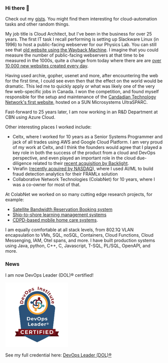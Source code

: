 ### Hi there 👋

Check out my [gists](https://gist.github.com/rgpower).  You might find them interesting for cloud-automation tasks and other random things.

My job title is Cloud Architect, but I've been in the business for over 25 years.  The first IT task I recall performing is setting up Slackware Linux (in 1996) to host a  public-facing webserver for our Physics Lab.  You can still see that [old website using the Wayback Machine](https://web.archive.org/web/19970425132506/http://rupert.physics.mun.ca/). I imagine that you could measure the number of public-facing webservers at that time to be measured in the 1000s, quite a change from today where there are are [over 10,000 new websites created every day](https://siteefy.com/how-many-websites-are-there).

Having used archie, gopher, usenet and more, after encountering the web for the first time, I could see even then that the effect on the world would be dramatic.  This led me to quickly apply or what was likely one of the very few web-specific jobs in Canada.  I won the competition, and found myself responsible for the setup and maintenance of the [Candadian Technology Network's first website](https://web.archive.org/web/19990117073758/http://ctn.nrc.ca/ctn/news.html), hosted on a SUN Microsystems UltraSPARC.

Fast-forward to 25 years later, I am now working in an R&D Department at CBN using Azure Cloud.  

Other interesting places I worked include:

* Celtx, where I worked for 10 years as a Senior Systems Programmer and jack of all trades using AWS and Google Cloud Platform.  I am very proud of my work at Celtx, and I think the founders would agree that I played a key role in both the success of the product from a cloud and DevOps perspective, and even played an important role in the cloud due-diligence related to their [recent acquisition by Backlight](https://www.celtx.com/news/celtx-backlight-acquisition.html).
* Verafin ([recently acquired by NASDAQ](https://verafin.com/news/nasdaq-completes-acquisition-of-verafin/)), where I used AI/ML to build fraud detection analytics for their FRAMLx solution
* Collaborative Network Technologies (ColabNet) for 10 years, where I was a co-owner for most of that.

At ColabNet we worked on so many cutting edge research projects, for example:
* [Satellite Bandwidth Reservation Booking system](https://www.esa.int/Applications/Telecommunications_Integrated_Applications/Reserve_your_own_bandwidth)
* [Ship-to-shore learning management systems](https://artes.esa.int/news/project-tests-satellite-applications-sea)
* [CDPD-based mobile home care systems](https://prism.ucalgary.ca/bitstream/handle/1880/43121/CST%202001.pdf?sequence=1&isAllowed=y).


I am equally comfortable at all stack levels, from 802.1Q VLAN encapsulation to VMs, SQL, noSQL, Containers, Cloud Functions, Cloud Messenging, IAM, Otel spans, and more. I have built production systems using Java, python, C++, C, Javascript, T-SQL, PL/SQL, OpenAPI, and more.


### News

I am now DevOps Leader (DOL)® certified!

<img alt="DevOps Leader" src="DevOpsLeader.jpg" width="200"/>

See my full credential here: [DevOps Leader (DOL)®](DevOps_DOL_Certificate.pdf)

<!--
**rgpower/rgpower** is a ✨ _special_ ✨ repository because its `README.md` (this file) appears on your GitHub profile.

Here are some ideas to get you started:

- 🔭 I’m currently working on ...
- 🌱 I’m currently learning ...
- 👯 I’m looking to collaborate on ...
- 🤔 I’m looking for help with ...
- 💬 Ask me about ...
- 📫 How to reach me: ...
- 😄 Pronouns: ...
- ⚡ Fun fact: ...
-->
